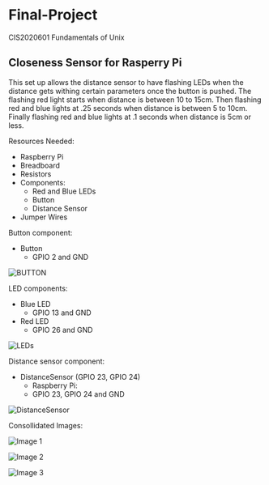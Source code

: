 # Final-Project
CIS2020601 Fundamentals of Unix

## Closeness Sensor for Rasperry Pi
This set up allows the distance sensor to have flashing LEDs when the distance gets withing certain parameters once the button is pushed. The flashing red light starts when distance is between 10 to 15cm.   Then flashing red and blue lights at .25 seconds when distance is between 5 to 10cm. Finally flashing red and blue lights at .1 seconds when distance is 5cm or less.

Resources Needed:
 - Raspberry Pi
 - Breadboard
 - Resistors
 - Components:
    - Red and Blue LEDs
    - Button
    - Distance Sensor
 - Jumper Wires

Button component:
 - Button 
    - GPIO 2 and GND


![BUTTON](https://user-images.githubusercontent.com/111941742/206001918-a88c5148-4b2b-4d8e-bf20-770fc5234b5b.jpg)


LED components:
 - Blue LED 
     - GPIO 13 and GND  
 - Red LED
    - GPIO 26 and GND 


![LEDs](https://user-images.githubusercontent.com/111941742/206002096-9cedcd59-df94-4675-845b-c2893dce13f1.jpg)

Distance sensor component:
- DistanceSensor (GPIO 23, GPIO 24)
   - Raspberry Pi:
    - GPIO 23, GPIO 24 and GND


![DistanceSensor](https://user-images.githubusercontent.com/111941742/206002285-104a0a3d-eeb4-4911-a17d-624c7ed5e23c.jpg)


Consollidated Images:
 
 
 ![Image 1](https://user-images.githubusercontent.com/111941742/205985015-fcab7f05-2eae-4a39-a202-61a158d79100.jpg)


![Image 2](https://user-images.githubusercontent.com/111941742/205984990-b43e04e9-0a53-4dc2-be80-697d4215b944.jpg)


![Image 3](https://user-images.githubusercontent.com/111941742/205985046-9201b1ea-e719-4e97-99dc-ec0686599bf8.jpg)
